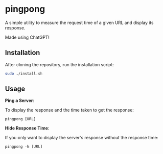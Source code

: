 # pingpong

A simple utility to measure the request time of a given URL and display its response.

Made using ChatGPT!

## Installation

After cloning the repository, run the installation script:

```bash
sudo ./install.sh
```

## Usage

**Ping a Server**:

To display the response and the time taken to get the response:

```
pingpong [URL]
```

**Hide Response Time**:

If you only want to display the server's response without the response time:

```
pingpong -h [URL]
```
